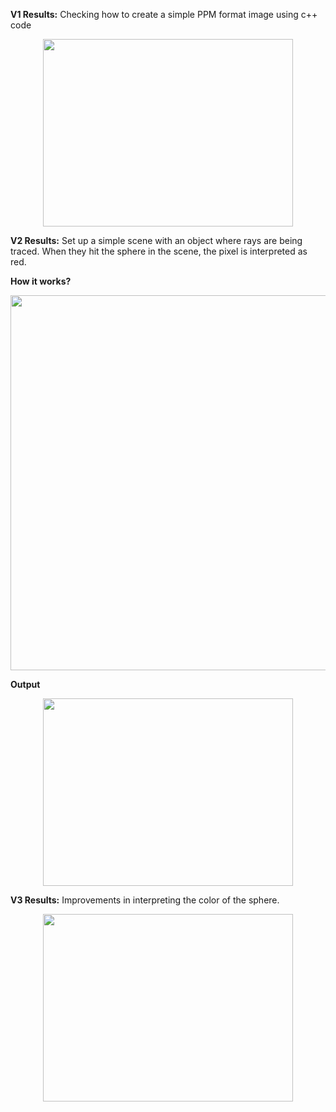 **V1 Results:** Checking how to create a simple PPM format image using c++ code
<p align="center">
  <img src="https://github.com/user-attachments/assets/7bf3820d-1b8d-4d1b-9c66-49c2771d0eae" width="400" height="300">
</p>

**V2 Results:** Set up a simple scene with an object where rays are being traced. When they hit the sphere in the scene, the pixel is interpreted as red.

**How it works?**
<p align="center">
  <img src="https://github.com/user-attachments/assets/d4902ee4-5bb2-4327-a37f-68d06857b9b1" width="800" height="600">
</p>

**Output**
<p align="center">
  <img src="https://github.com/user-attachments/assets/aa652160-9008-4cc0-9e4c-457750c103d3" width="400" height="300">
</p>

**V3 Results:** Improvements in interpreting the color of the sphere.

<p align="center">
  <img src="https://github.com/user-attachments/assets/2530d498-7abf-42f1-82f5-0bb02df877e8" width="400" height="300">
</p>
